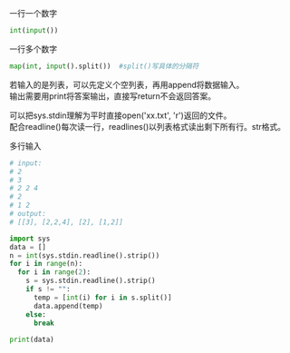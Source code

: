 一行一个数字  
```python
int(input())
```
一行多个数字
```python
map(int, input().split())  #split()写具体的分隔符
```
若输入的是列表，可以先定义个空列表，再用append将数据输入。  
输出需要用print将答案输出，直接写return不会返回答案。  

可以把sys.stdin理解为平时直接open('xx.txt', 'r')返回的文件。  
配合readline()每次读一行，readlines()以列表格式读出剩下所有行。str格式。  

多行输入  
```python
# input:
# 2
# 3
# 2 2 4
# 2
# 1 2
# output:
# [[3], [2,2,4], [2], [1,2]]

import sys
data = []
n = int(sys.stdin.readline().strip())
for i in range(n):
  for i in range(2):
    s = sys.stdin.readline().strip()
    if s != "":
      temp = [int(i) for i in s.split()]
      data.append(temp)
    else:
      break
      
print(data)
```
